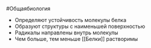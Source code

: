 #Общаябиология 
- Определяют устойчивость молекулы белка
- Образуют структуры с наименьшей поверхностью
- Радикалы направлены внутрь молекулы
- Чем больше, тем меньше [[Белки]] растворимы
